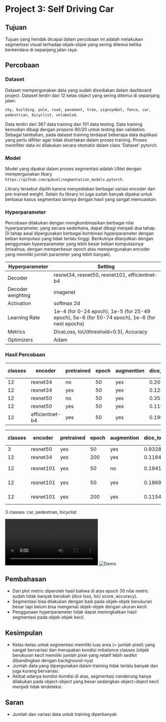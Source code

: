 # Project 3: Self Driving Car

## Tujuan
Tujuan yang hendak dicapai dalam percobaan ini adalah melakukan segmentasi visual terhadap objek-objek yang sering ditemui ketika berkendara di sepanjang jalan raya.

## Percobaan 
### Dataset
Dataset mempergunakan data yang sudah disediakan dalam dashboard project. Dataset terdiri dari 12 kelas object yang sering ditemui di sepanjang jalan:

`sky, building, pole, road, pavement, tree, signsymbol, fence, car, pedestrian, bicyclist, unlabeled`.

Data terdiri dari 367 data training dan 101 data testing. Data training kemudian dibagi dengan proporsi 80/20 untuk testing dan validation. Sebagai tambahan, pada dataset training terdapat beberapa data duplikasi yang perlu difilter agar tidak disertakan dalam proses training. Proses memfilter data ini dilakukan secara otomatis dalam class 'Dataset' pytorch.

### Model
Model yang dipakai dalam proses segmentasi adalah UNet dengan mempergunakan libary `https://github.com/qubvel/segmentation_models.pytorch`.

Library tersebut dipilih karena menyediakan berbagai variasi encoder dan pre-trained weight. Selain itu library ini juga sudah banyak dipakai untuk berbasai kasus segmentasi lainnya dengan hasil yang sangat memuaskan.

### Hyperparameter
Percobaan dilakukan dengan mengkombinasikan berbagai nilai hyperparameter, yang secara sederhana, dapat dibagi menjadi dua tahap. Di tahap awal dipergunakan berbagai kombinasi hyperparameter dengan beban komputasi yang tidak terlalu tinggi. Berikutnya dilanjutkan dengan penggunaan hyperparameter yang lebih besar beban komputasinya (misalnya, dengan memperbesar epoch atau mempergunakan encoder yang memiliki jumlah parameter yang lebih banyak).

Hyperparameter | Setting
--- | ---
Decoder | resnet34, resnet50, resnet101, efficientnet-b4
Decoder weighting | imagenet
Activation | softmax 2d
Learning Rate | 1e-4 (for 0-24 epoch), 1e-5 (for 25-49 epoch), 5e-6 (for 50-74 epoch), 1e-6 (for next epochs)
Metrics | DiceLoss, IoU(threshold=0.5), Accuracy
Optimizers | Adam

### Hasil Percobaan
classes | encoder | pretrained | epoch | augmention | dice_loss | iou_score | accuracy | training time
--- | --- | --- | --- | --- | --- | --- | --- | ---
12 | resnet34 | no | 50 | yes | 0.2034 | 0.6702 | * | *
12 | resnet34 | yes | 50 | yes | 0.1247 | 0.7869 | * | *
12 | resnet50 | no | 50 | yes | 0.3523 | 0.4832 | * | *
12 | resnet50 | yes | 50 | yes | 0.1197 | 0.8043 | * | *
12 | efficientnet-b4 | yes | 50 | yes | 0.1903 | 0.7236 | * | *

classes | encoder | pretrained | epoch | augmention | dice_loss | iou_score | accuracy | training time
--- | --- | --- | --- | --- | --- | --- | --- | ---
3 | resnet50 | yes | 50 | yes | 0.9328 | 0.06404 | * | *
12 | resnet34 | yes | 200 | yes | 0.1164 | 0.7969 | * | *
12 | resnet101 | yes | 50 | no | 0.1941 | 0.7617 | 0.9792 | 45.67 min
12 | resnet101 | yes | 50 | yes | 0.1869 | 0.7299 | 0.9749 | 48.64 min
12 | resnet101 | yes | 200 | yes | 0.1154 | 0.8121 | 0.9828 | 192.26 min

3 classes: car, pedestrian, bicyclist

![Demo](231229_1512__p3_12_unet_qubvel_resnet101_imagenet_50_6fps_short.mp4)
![Demo](231229_1512__p3_12_unet_qubvel_resnet101_imagenet_50_6fps_short.gif)

## Pembahasan
- Dari plot metric diperoleh hasil bahwa di atas epoch 30 nilai metric sudah tidak banyak berubah (dice loss, IoU score, accuracy).
- Segmentasi bisa dilakukan dengan baik pada objek-objek berukuran besar tapi belum bisa mengenali objek-objek dengan ukuran kecil.
- Penggunaan hyperparameter tidak dapat meningkatkan hasil segmentasi pada objek-objek kecil.

## Kesimpulan
- Kelas-kelas untuk segmentasi memiliki luas area (= jumlah pixel) yang sangat bervariasi dan merupakan kondisi imbalance classes (objek berukuran kecil memiliki jumlah pixel yang relatif lebih sedikit dibandingkan dengan background-nya)
- Jumlah data yang dipergunakan dalam training tidak terlalu banyak dan juga kurang bervariasi.
- Akibat adanya kondisi-kondisi di atas, segmentasi cenderung hanya dilakukan pada object-object yang besar sedangkan object-object kecil menjadi tidak terdeteksi.

## Saran 
- Jumlah dan variasi data untuk training diperbanyak
